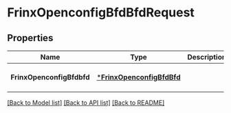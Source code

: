 # FrinxOpenconfigBfdBfdRequest

## Properties
Name | Type | Description | Notes
------------ | ------------- | ------------- | -------------
**FrinxOpenconfigBfdbfd** | [***FrinxOpenconfigBfdBfd**](frinx.openconfig.bfd.Bfd.md) |  | [optional] [default to null]

[[Back to Model list]](../README.md#documentation-for-models) [[Back to API list]](../README.md#documentation-for-api-endpoints) [[Back to README]](../README.md)



